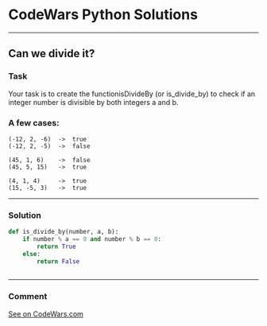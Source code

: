 # CodeWars Python Solutions

---

## Can we divide it?



### Task
Your task is to create the functionisDivideBy (or is_divide_by) to check if an integer number is divisible by both integers a and b.

### A few cases:

```
(-12, 2, -6)  ->  true
(-12, 2, -5)  ->  false

(45, 1, 6)    ->  false
(45, 5, 15)   ->  true

(4, 1, 4)     ->  true
(15, -5, 3)   ->  true
```

---


### Solution


```python
def is_divide_by(number, a, b):
    if number % a == 0 and number % b == 0:
        return True
    else:
        return False
        
```

---
### Comment


[See on CodeWars.com](https://www.codewars.com/users/ITRonin)
